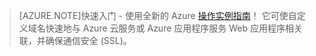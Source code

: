
> [AZURE.NOTE]快速入门 - 使用全新的 Azure [操作实例指南](http://support.microsoft.com/kb/2990804)！ 它可使自定义域名快速地与 Azure 云服务或 Azure 应用程序服务 Web 应用程序相关联，并确保通信安全 (SSL)。

<!---HONumber=74-->